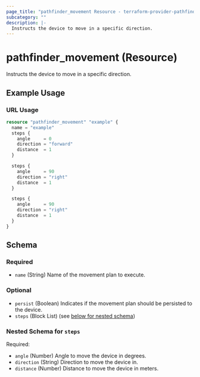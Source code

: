 ```yaml
---
page_title: "pathfinder_movement Resource - terraform-provider-pathfinder"
subcategory: ""
description: |-
  Instructs the device to move in a specific direction.
---
```


# pathfinder_movement (Resource)

Instructs the device to move in a specific direction.

## Example Usage

### URL Usage
```terraform
resource "pathfinder_movement" "example" {
  name = "example"
  steps {
    angle     = 0
    direction = "forward"
    distance  = 1
  }

  steps {
    angle     = 90
    direction = "right"
    distance  = 1
  }

  steps {
    angle     = 90
    direction = "right"
    distance  = 1
  }
}
```

<!-- schema generated by tfplugindocs -->
## Schema

### Required

- `name` (String) Name of the movement plan to execute.

### Optional

- `persist` (Boolean) Indicates if the movement plan should be persisted to the device.
- `steps` (Block List) (see [below for nested schema](#nestedblock--steps))

<a id="nestedblock--steps"></a>
### Nested Schema for `steps`

Required:

- `angle` (Number) Angle to move the device in degrees.
- `direction` (String) Direction to move the device in.
- `distance` (Number) Distance to move the device in meters.
